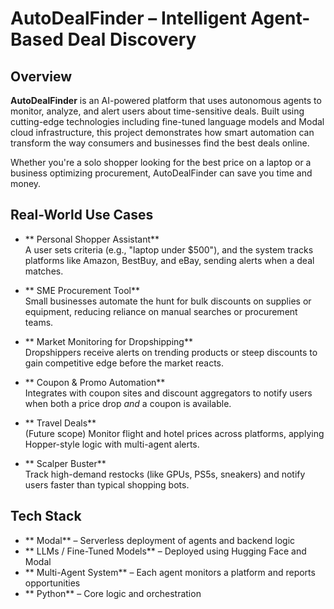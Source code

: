 # AutoDealFinder – Intelligent Agent-Based Deal Discovery

## Overview

**AutoDealFinder** is an AI-powered platform that uses autonomous agents to monitor, analyze, and alert users about time-sensitive deals. Built using cutting-edge technologies including fine-tuned language models and Modal cloud infrastructure, this project demonstrates how smart automation can transform the way consumers and businesses find the best deals online.

Whether you're a solo shopper looking for the best price on a laptop or a business optimizing procurement, AutoDealFinder can save you time and money.


## Real-World Use Cases

- ** Personal Shopper Assistant**  
  A user sets criteria (e.g., "laptop under $500"), and the system tracks platforms like Amazon, BestBuy, and eBay, sending alerts when a deal matches.

- ** SME Procurement Tool**  
  Small businesses automate the hunt for bulk discounts on supplies or equipment, reducing reliance on manual searches or procurement teams.

- ** Market Monitoring for Dropshipping**  
  Dropshippers receive alerts on trending products or steep discounts to gain competitive edge before the market reacts.

- ** Coupon & Promo Automation**  
  Integrates with coupon sites and discount aggregators to notify users when both a price drop *and* a coupon is available.

- ** Travel Deals**  
  (Future scope) Monitor flight and hotel prices across platforms, applying Hopper-style logic with multi-agent alerts.

- ** Scalper Buster**  
  Track high-demand restocks (like GPUs, PS5s, sneakers) and notify users faster than typical shopping bots.


## Tech Stack

- ** Modal** – Serverless deployment of agents and backend logic  
- ** LLMs / Fine-Tuned Models** – Deployed using Hugging Face and Modal  
- ** Multi-Agent System** – Each agent monitors a platform and reports opportunities  
- ** Python** – Core logic and orchestration  